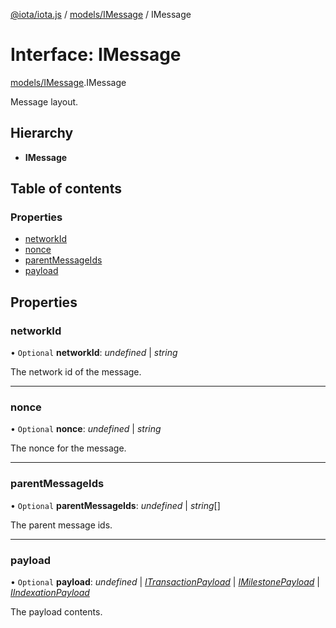 [@iota/iota.js](../README.md) / [models/IMessage](../modules/models_imessage.md) / IMessage

# Interface: IMessage

[models/IMessage](../modules/models_imessage.md).IMessage

Message layout.

## Hierarchy

* **IMessage**

## Table of contents

### Properties

- [networkId](models_imessage.imessage.md#networkid)
- [nonce](models_imessage.imessage.md#nonce)
- [parentMessageIds](models_imessage.imessage.md#parentmessageids)
- [payload](models_imessage.imessage.md#payload)

## Properties

### networkId

• `Optional` **networkId**: *undefined* \| *string*

The network id of the message.

___

### nonce

• `Optional` **nonce**: *undefined* \| *string*

The nonce for the message.

___

### parentMessageIds

• `Optional` **parentMessageIds**: *undefined* \| *string*[]

The parent message ids.

___

### payload

• `Optional` **payload**: *undefined* \| [*ITransactionPayload*](models_itransactionpayload.itransactionpayload.md) \| [*IMilestonePayload*](models_imilestonepayload.imilestonepayload.md) \| [*IIndexationPayload*](models_iindexationpayload.iindexationpayload.md)

The payload contents.
